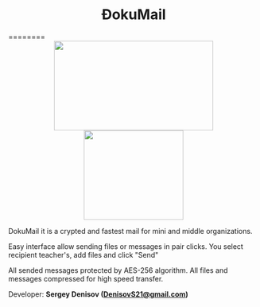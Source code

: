 <center><h1>ÐokuMail</h1></center>
========
<center><img width=320 height=180 src="http://www.deivison.com.br/blog/wp-content/uploads/2012/12/gpl3.png"/><img width=200 height=180 src="http://upload.wikimedia.org/wikipedia/commons/thumb/c/c0/Osi_standard_logo.png/150px-Osi_standard_logo.png"/></center>


DokuMail it is a crypted and fastest mail for mini and middle organizations.

Easy interface allow sending files or messages in pair clicks. You select recipient teacher's, add files and click "Send"

All sended messages protected by AES-256 algorithm. All files and messages compressed for high speed transfer.

Developer: <b>Sergey Denisov (DenisovS21@gmail.com)</b>
